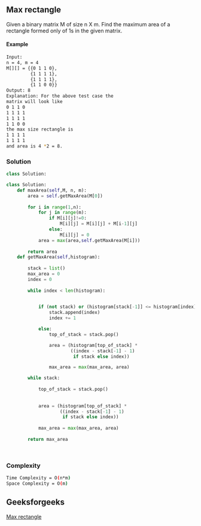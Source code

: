 ## Max rectangle

Given a binary matrix M of size n X m. Find the maximum area of a rectangle formed only of 1s in the given matrix.

#### Example
```bash
Input:
n = 4, m = 4
M[][] = {{0 1 1 0},
         {1 1 1 1},
         {1 1 1 1},
         {1 1 0 0}}
Output: 8
Explanation: For the above test case the
matrix will look like
0 1 1 0
1 1 1 1
1 1 1 1
1 1 0 0
the max size rectangle is 
1 1 1 1
1 1 1 1
and area is 4 *2 = 8.

```
### Solution 

```python
class Solution:

class Solution:
    def maxArea(self,M, n, m):
        area = self.getMaxArea(M[0])
        
        for i in range(1,n):
            for j in range(m):
                if M[i][j]!=0:
                    M[i][j] = M[i][j] + M[i-1][j]
                else:
                    M[i][j] = 0
            area = max(area,self.getMaxArea(M[i]))
            
        return area
    def getMaxArea(self,histogram):
        
        stack = list()
        max_area = 0  
        index = 0
  
        while index < len(histogram):

      
            if (not stack) or (histogram[stack[-1]] <= histogram[index]):
                stack.append(index)
                index += 1

            else:
                top_of_stack = stack.pop()

                area = (histogram[top_of_stack] *
                        ((index - stack[-1] - 1)
                         if stack else index))

                max_area = max(max_area, area)

        while stack:
      
            top_of_stack = stack.pop()
            
    
            area = (histogram[top_of_stack] *
                    ((index - stack[-1] - 1)
                     if stack else index))
                     
            max_area = max(max_area, area)
     
        return max_area

        
```
### Complexity
```bash
Time Complexity = O(n*m) 
Space Complexity = O(m) 
```


## Geeksforgeeks    
[Max rectangle](https://practice.geeksforgeeks.org/problems/max-rectangle/1?page=1&difficulty[]=1&difficulty[]=2&status[]=unsolved&category[]=Stack&category[]=Queue&category[]=two-pointer-algorithm&category[]=sliding-window&sortBy=submissions)
